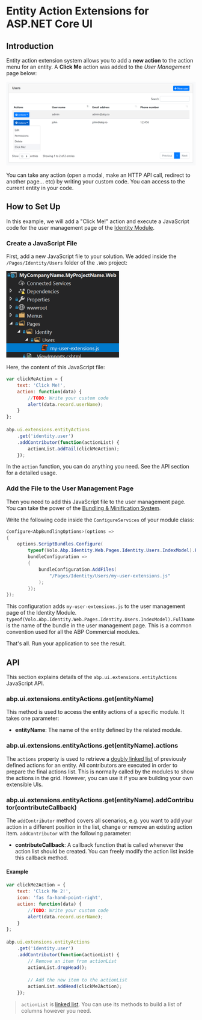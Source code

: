# Entity Action Extensions for ASP.NET Core UI

## Introduction

Entity action extension system allows you to add a **new action** to the action menu for an entity. A **Click Me** action was added to the *User Management* page below:

![user-action-extension-click-me](../../images/user-action-extension-click-me.png)

You can take any action (open a modal, make an HTTP API call, redirect to another page... etc) by writing your custom code. You can access to the current entity in your code.

## How to Set Up

In this example, we will add a "Click Me!" action and execute a JavaScript code for the user management page of the [Identity Module](../../Modules/Identity.md).

### Create a JavaScript File

First, add a new JavaScript file to your solution. We added inside the `/Pages/Identity/Users` folder of the `.Web` project:

![user-action-extension-on-solution](../../images/user-action-extension-on-solution.png)

Here, the content of this JavaScript file:

```js
var clickMeAction = {
    text: 'Click Me!',
    action: function(data) {
        //TODO: Write your custom code
        alert(data.record.userName);
    }
};

abp.ui.extensions.entityActions
    .get('identity.user')
    .addContributor(function(actionList) {
        actionList.addTail(clickMeAction);
    });
```

In the `action` function, you can do anything you need. See the API section for a detailed usage.

### Add the File to the User Management Page

Then you need to add this JavaScript file to the user management page. You can take the power of the [Bundling & Minification System](Bundling-Minification.md).

Write the following code inside the `ConfigureServices` of your module class:

```csharp
Configure<AbpBundlingOptions>(options =>
{
    options.ScriptBundles.Configure(
        typeof(Volo.Abp.Identity.Web.Pages.Identity.Users.IndexModel).FullName,
        bundleConfiguration =>
        {
            bundleConfiguration.AddFiles(
                "/Pages/Identity/Users/my-user-extensions.js"
            );
        });
});
```

This configuration adds `my-user-extensions.js` to the user management page of the Identity Module. `typeof(Volo.Abp.Identity.Web.Pages.Identity.Users.IndexModel).FullName` is the name of the bundle in the user management page. This is a common convention used for all the ABP Commercial modules.

That's all. Run your application to see the result.

## API

This section explains details of the `abp.ui.extensions.entityActions` JavaScript API.

### abp.ui.extensions.entityActions.get(entityName)

This method is used to access the entity actions of a specific module. It takes one parameter:

* **entityName**: The name of the entity defined by the related module.

### abp.ui.extensions.entityActions.get(entityName).actions

The `actions` property is used to retrieve a [doubly linked list](../Common/Utils/Linked-List.md) of previously defined actions for an entity. All contributors are executed in order to prepare the final actions list. This is normally called by the modules to show the actions in the grid. However, you can use it if you are building your own extensible UIs.

### abp.ui.extensions.entityActions.get(entityName).addContributor(contributeCallback)

The `addContributor` method covers all scenarios, e.g. you want to add your action in a different position in the list, change or remove an existing action item. `addContributor` with the following parameter:

* **contributeCallback**: A callback function that is called whenever the action list should be created. You can freely modify the action list inside this callback method.

#### Example

```js
var clickMe2Action = {
    text: 'Click Me 2!',
    icon: 'fas fa-hand-point-right',
    action: function(data) {
        //TODO: Write your custom code
        alert(data.record.userName);
    }
};

abp.ui.extensions.entityActions
    .get('identity.user')
    .addContributor(function(actionList) {
        // Remove an item from actionList
        actionList.dropHead();
        
        // Add the new item to the actionList
        actionList.addHead(clickMe2Action);
    });
```

> `actionList` is [linked list](../Common/Utils/Linked-List.md). You can use its methods to build a list of columns however you need.

